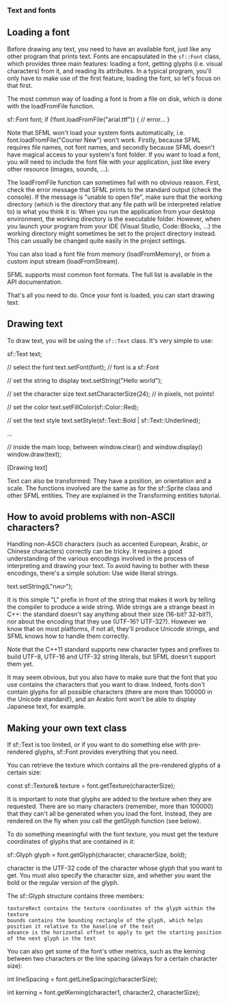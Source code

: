 ### Text and fonts

## Loading a font
Before drawing any text, you need to have an available font, just like any other program that prints text. Fonts are encapsulated in the `sf::Font` class, which provides three main features: 
loading a font, getting glyphs (i.e. visual characters) from it, and reading its attributes. 
In a typical program, you'll only have to make use of the first feature, loading the font, so let's focus on that first.

The most common way of loading a font is from a file on disk, which is done with the loadFromFile function.

sf::Font font;
if (!font.loadFromFile("arial.ttf"))
{
    // error...
}

Note that SFML won't load your system fonts automatically, i.e. font.loadFromFile("Courier New") won't work. Firstly, because SFML requires file names, not font names, and secondly because SFML doesn't have magical access to your system's font folder. If you want to load a font, you will need to include the font file with your application, just like every other resource (images, sounds, ...).

The loadFromFile function can sometimes fail with no obvious reason. First, check the error message that SFML prints to the standard output (check the console). If the message is "unable to open file", make sure that the working directory (which is the directory that any file path will be interpreted relative to) is what you think it is: When you run the application from your desktop environment, the working directory is the executable folder. However, when you launch your program from your IDE (Visual Studio, Code::Blocks, ...) the working directory might sometimes be set to the project directory instead. This can usually be changed quite easily in the project settings.

You can also load a font file from memory (loadFromMemory), or from a custom input stream (loadFromStream).

SFML supports most common font formats. The full list is available in the API documentation.

That's all you need to do. Once your font is loaded, you can start drawing text.

## Drawing text
To draw text, you will be using the `sf::Text` class. It's very simple to use:

sf::Text text;

// select the font
text.setFont(font); // font is a sf::Font

// set the string to display
text.setString("Hello world");

// set the character size
text.setCharacterSize(24); // in pixels, not points!

// set the color
text.setFillColor(sf::Color::Red);

// set the text style
text.setStyle(sf::Text::Bold | sf::Text::Underlined);

...

// inside the main loop, between window.clear() and window.display()
window.draw(text);

[Drawing text]

Text can also be transformed: They have a position, an orientation and a scale. The functions involved are the same as for the sf::Sprite class and other SFML entities. They are explained in the Transforming entities tutorial.

## How to avoid problems with non-ASCII characters?

Handling non-ASCII characters (such as accented European, Arabic, or Chinese characters) correctly can be tricky. It requires a good understanding of the various encodings involved in the process of interpreting and drawing your text. To avoid having to bother with these encodings, there's a simple solution: Use wide literal strings.

text.setString(L"יטאח");

It is this simple "L" prefix in front of the string that makes it work by telling the compiler to produce a wide string. Wide strings are a strange beast in C++: the standard doesn't say anything about their size (16-bit? 32-bit?), nor about the encoding that they use (UTF-16? UTF-32?). However we know that on most platforms, if not all, they'll produce Unicode strings, and SFML knows how to handle them correctly.

Note that the C++11 standard supports new character types and prefixes to build UTF-8, UTF-16 and UTF-32 string literals, but SFML doesn't support them yet.

It may seem obvious, but you also have to make sure that the font that you use contains the characters that you want to draw. Indeed, fonts don't contain glyphs for all possible characters (there are more than 100000 in the Unicode standard!), and an Arabic font won't be able to display Japanese text, for example.


## Making your own text class
If sf::Text is too limited, or if you want to do something else with pre-rendered glyphs, sf::Font provides everything that you need.

You can retrieve the texture which contains all the pre-rendered glyphs of a certain size:

const sf::Texture& texture = font.getTexture(characterSize);

It is important to note that glyphs are added to the texture when they are requested. There are so many characters (remember, more than 100000) that they can't all be generated when you load the font. Instead, they are rendered on the fly when you call the getGlyph function (see below).

To do something meaningful with the font texture, you must get the texture coordinates of glyphs that are contained in it:

sf::Glyph glyph = font.getGlyph(character, characterSize, bold);

character is the UTF-32 code of the character whose glyph that you want to get. You must also specify the character size, and whether you want the bold or the regular version of the glyph.

The sf::Glyph structure contains three members:

    textureRect contains the texture coordinates of the glyph within the texture
    bounds contains the bounding rectangle of the glyph, which helps position it relative to the baseline of the text
    advance is the horizontal offset to apply to get the starting position of the next glyph in the text

You can also get some of the font's other metrics, such as the kerning between two characters or the line spacing (always for a certain character size):

int lineSpacing = font.getLineSpacing(characterSize);

int kerning = font.getKerning(character1, character2, characterSize);
